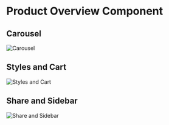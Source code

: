 # Product Overview Component

## Carousel

![Carousel](Carousel.gif)

## Styles and Cart

![Styles and Cart](Cart.gif)

## Share and Sidebar

![Share and Sidebar](Sidebar.gif)
